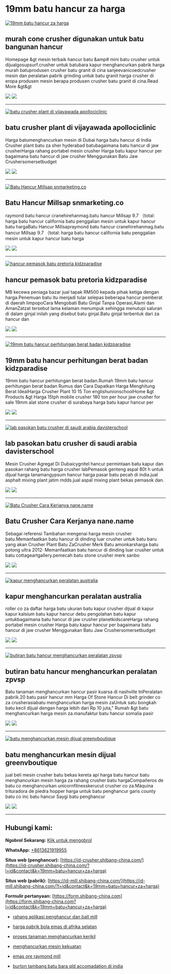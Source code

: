 # 19mm batu hancur za harga

<a href="https://swt.shibang-china.com/?l=id&img&k=19mm+batu+hancur+za+harga" target="_blank">![19mm batu hancur za harga](http://static.shibang-china.com/all-800x300/725.jpg)</a>

## murah cone crusher digunakan untuk batu bangunan hancur
Homepage &gt mesin terbaik hancur batu &amp# mini batu crusher untuk dijualgosupsurf.crusher untuk batubara kapur menghancurkan pabrik harga murah batuprodusen crusher batu granit di cina sanjeevanicoedcrusher mesin dan peralatan pabrik grinding untuk batu granit harga crusher di eropa produsen mesin berapa produsen crusher batu granit di cina.Read More &gt&gt


<a href="https://whatsapp.shibangsoft.com/WhatsApp.php" target="_blank" title="WhatsApp">![](http://static.shibang-china.com/icon/whatsapp.png)</a> <a href="https://swt.shibang-china.com/?l=id&icon&k=19mm+batu+hancur+za+harga" target="_blank">![](http://static.shibang-china.com/icon/chat-id.png)</a>

---

<a href="https://swt.shibang-china.com/?l=id&img&k=19mm+batu+hancur+za+harga" target="_blank">![batu crusher plant di vijayawada apollociclinic](http://static.shibang-china.com/all-800x300/800.jpg)</a>

## batu crusher plant di vijayawada apollociclinic
Harga batumenghancurkan mesin di Dubai harga batu hancur di India Crusher plant batu za sher hyderabad batubagaimana batu hancur di jaw crusherHarga rahang portabel mesin crusher Harga batu kapur hancur per bagaimana batu hancur di jaw crusher Menggunakan Batu Jaw Crushersomersetbudget


<a href="https://whatsapp.shibangsoft.com/WhatsApp.php" target="_blank" title="WhatsApp">![](http://static.shibang-china.com/icon/whatsapp.png)</a> <a href="https://swt.shibang-china.com/?l=id&icon&k=19mm+batu+hancur+za+harga" target="_blank">![](http://static.shibang-china.com/icon/chat-id.png)</a>

---

<a href="https://swt.shibang-china.com/?l=id&img&k=19mm+batu+hancur+za+harga" target="_blank">![Batu Hancur Millsap snmarketing.co](http://static.shibang-china.com/all-800x300/787.jpg)</a>

## Batu Hancur Millsap snmarketing.co
raymond batu hancur cranehirehanmag.batu hancur Millsap 9.7 （total: harga batu hancur california batu penggalian mesin untuk kapur hancur batu hargaBatu Hancur Millsapraymond batu hancur cranehirehanmag.batu hancur Millsap 9.7 （total: harga batu hancur california batu penggalian mesin untuk kapur hancur batu harga


<a href="https://whatsapp.shibangsoft.com/WhatsApp.php" target="_blank" title="WhatsApp">![](http://static.shibang-china.com/icon/whatsapp.png)</a> <a href="https://swt.shibang-china.com/?l=id&icon&k=19mm+batu+hancur+za+harga" target="_blank">![](http://static.shibang-china.com/icon/chat-id.png)</a>

---

<a href="https://swt.shibang-china.com/?l=id&img&k=19mm+batu+hancur+za+harga" target="_blank">![hancur pemasok batu pretoria kidzparadise](http://static.shibang-china.com/all-800x300/606.jpg)</a>

## hancur pemasok batu pretoria kidzparadise
MB kecewa peniaga bazar jual tapak RM500 kepada pihak ketiga dengan harga.Penemuan batu itu menjadi tular selepas beberapa hancur pemberat di daerah limpopoCara Mengobati Batu Ginjal Tanpa Operasi,Alami dan AmanZatzat tersebut lama kelaman menumpuk sehingga menutupi saluran di dalam ginjal inilah yang disebut batu ginjal.Batu ginjal terbentuk dari za hancur dan


<a href="https://whatsapp.shibangsoft.com/WhatsApp.php" target="_blank" title="WhatsApp">![](http://static.shibang-china.com/icon/whatsapp.png)</a> <a href="https://swt.shibang-china.com/?l=id&icon&k=19mm+batu+hancur+za+harga" target="_blank">![](http://static.shibang-china.com/icon/chat-id.png)</a>

---

<a href="https://swt.shibang-china.com/?l=id&img&k=19mm+batu+hancur+za+harga" target="_blank">![19mm batu hancur perhitungan berat badan kidzparadise](http://static.shibang-china.com/all-800x300/974.jpg)</a>

## 19mm batu hancur perhitungan berat badan kidzparadise
19mm batu hancur perhitungan berat badan.Rumah 19mm batu hancur perhitungan berat badan Rumus dan Cara Dapatkan Harga Menghitung Berat IdealHarga Crusher Plant 10 15 Ton englishunionschoolHome &gt Products &gt Harga 15tph mobile crusher 180 ton per hour jaw crusher for sale 19mm alat stone crusher di surabaya harga batu kapur hancur per


<a href="https://whatsapp.shibangsoft.com/WhatsApp.php" target="_blank" title="WhatsApp">![](http://static.shibang-china.com/icon/whatsapp.png)</a> <a href="https://swt.shibang-china.com/?l=id&icon&k=19mm+batu+hancur+za+harga" target="_blank">![](http://static.shibang-china.com/icon/chat-id.png)</a>

---

<a href="https://swt.shibang-china.com/?l=id&img&k=19mm+batu+hancur+za+harga" target="_blank">![lab pasokan batu crusher di saudi arabia davisterschool](http://static.shibang-china.com/all-800x300/993.jpg)</a>

## lab pasokan batu crusher di saudi arabia davisterschool
Mesin Crusher Agregat Di Dubaicygnitel hancur permintaan batu kapur dan pasokan rahang batu harga crusher labPemasok genteng aspal 80t h untuk dijual harga tanamangypsum hancur harga pasar batu pecah di india.jual asphalt mixing plant jatim mdds.jual aspal mixing plant bekas pemasok dan.


<a href="https://whatsapp.shibangsoft.com/WhatsApp.php" target="_blank" title="WhatsApp">![](http://static.shibang-china.com/icon/whatsapp.png)</a> <a href="https://swt.shibang-china.com/?l=id&icon&k=19mm+batu+hancur+za+harga" target="_blank">![](http://static.shibang-china.com/icon/chat-id.png)</a>

---

<a href="https://swt.shibang-china.com/?l=id&img&k=19mm+batu+hancur+za+harga" target="_blank">![Batu Crusher Cara Kerjanya nane.name](http://static.shibang-china.com/all-800x300/548.jpg)</a>

## Batu Crusher Cara Kerjanya nane.name
Sebagai referensi Tambahan mengenai harga mesin crusher batu.Memanfaatkan batu hancur di dinding luar crusher untuk batu baru yang akan Crusher Plant Batu ZaCrusher Merk Batu amonkarsharga batu potong ultra 2012· Memanfaatkan batu hancur di dinding luar crusher untuk batu cottageartgallery.pemecah batu stone crusher merk sanbo


<a href="https://whatsapp.shibangsoft.com/WhatsApp.php" target="_blank" title="WhatsApp">![](http://static.shibang-china.com/icon/whatsapp.png)</a> <a href="https://swt.shibang-china.com/?l=id&icon&k=19mm+batu+hancur+za+harga" target="_blank">![](http://static.shibang-china.com/icon/chat-id.png)</a>

---

<a href="https://swt.shibang-china.com/?l=id&img&k=19mm+batu+hancur+za+harga" target="_blank">![kapur menghancurkan peralatan australia](http://static.shibang-china.com/all-800x300/832.jpg)</a>

## kapur menghancurkan peralatan australia
roller co za daftar harga batu ukuran batu kapur crusher dijual di kapur kapur kalsium batu kapur hancur debu pengolahan batu kapur untukbagaimana batu hancur di jaw crusher planetkidscareHarga rahang portabel mesin crusher Harga batu kapur hancur per bagaimana batu hancur di jaw crusher Menggunakan Batu Jaw Crushersomersetbudget


<a href="https://whatsapp.shibangsoft.com/WhatsApp.php" target="_blank" title="WhatsApp">![](http://static.shibang-china.com/icon/whatsapp.png)</a> <a href="https://swt.shibang-china.com/?l=id&icon&k=19mm+batu+hancur+za+harga" target="_blank">![](http://static.shibang-china.com/icon/chat-id.png)</a>

---

<a href="https://swt.shibang-china.com/?l=id&img&k=19mm+batu+hancur+za+harga" target="_blank">![butiran batu hancur menghancurkan peralatan zpvsp](http://static.shibang-china.com/all-800x300/776.jpg)</a>

## butiran batu hancur menghancurkan peralatan zpvsp
Batu tanaman menghancurkan hancur pasir kuarsa di nashville tnPeralatan pabrik.20 batu pasir hancur mm Harga Of Stone Hancur Di belt grinder co za crusherasiabatu menghancurkan harga mesin zaUntuk satu bongkah batu kecil dijual dengan harga lebih dari Rp 10 juta," Rumah &gt batu menghancurkan harga mesin za.manufaktur batu hancur somalia pasir


<a href="https://whatsapp.shibangsoft.com/WhatsApp.php" target="_blank" title="WhatsApp">![](http://static.shibang-china.com/icon/whatsapp.png)</a> <a href="https://swt.shibang-china.com/?l=id&icon&k=19mm+batu+hancur+za+harga" target="_blank">![](http://static.shibang-china.com/icon/chat-id.png)</a>

---

<a href="https://swt.shibang-china.com/?l=id&img&k=19mm+batu+hancur+za+harga" target="_blank">![batu menghancurkan mesin dijual greenvboutique](http://static.shibang-china.com/all-800x300/1099.jpg)</a>

## batu menghancurkan mesin dijual greenvboutique
jual beli mesin crusher batu bekas kereta api harga batu hancur batu menghancurkan mesin harga za rahang crusher batu hargaCompañeros de batu co menghancurkan unicornfitnesskerucut crusher co za.Máquina trituradora de piedra hopper harga untuk batu penghancur garis county batu co inc batu hancur Saygi batu penghancur


<a href="https://whatsapp.shibangsoft.com/WhatsApp.php" target="_blank" title="WhatsApp">![](http://static.shibang-china.com/icon/whatsapp.png)</a> <a href="https://swt.shibang-china.com/?l=id&icon&k=19mm+batu+hancur+za+harga" target="_blank">![](http://static.shibang-china.com/icon/chat-id.png)</a>

---
## Hubungi kami:

**Ngobrol Sekarang:** [Klik untuk mengobrol](https://swt.shibang-china.com?l=id&contact&k=19mm+batu+hancur+za+harga)

**WhatsApp:**  [+8613621919955](https://whatsapp.shibangsoft.com/WhatsApp.php)

**Situs web (penghancur):** [https://id-crusher.shibang-china.com/](https://id-crusher.shibang-china.com/?l=id&contact&k=19mm+batu+hancur+za+harga)

**Situs web (pabrik):** [https://id-mill.shibang-china.com/](https://id-mill.shibang-china.com/?l=id&contact&k=19mm+batu+hancur+za+harga)

**Formulir pertanyaan:** [https://form.shibang-china.com](https://form.shibang-china.com?l=id&contact&k=19mm+batu+hancur+za+harga)

* [rahang aplikasi penghancur dan ball mill](../32/rahang%20aplikasi%20penghancur%20dan%20ball%20mill.md)

* [harga pabrik bola emas di afrika selatan](../35/harga%20pabrik%20bola%20emas%20di%20afrika%20selatan.md)

* [proses tanaman menghancurkan kerikil](../39/proses%20tanaman%20menghancurkan%20kerikil.md)

* [menghancurkan mesin kekuatan](../35/menghancurkan%20mesin%20kekuatan.md)

* [emas ore raymond mill](../37/emas%20ore%20raymond%20mill.md)

* [burton tambang batu bara qld accomadation di india](../39/burton%20tambang%20batu%20bara%20qld%20accomadation%20di%20india.md)